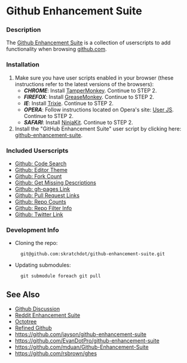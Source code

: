 Github Enhancement Suite
========================

### Description ###

The [Github Enhancement Suite](https://github.com/skratchdot/github-enhancement-suite) 
is a collection of userscripts to add functionality
when browsing [github.com](https://github.com/).


### Installation ###

1. Make sure you have user scripts enabled in your browser (these instructions refer to the latest versions of the browsers):  
    * ***CHROME***: Install [TamperMonkey](https://chrome.google.com/webstore/detail/tampermonkey/dhdgffkkebhmkfjojejmpbldmpobfkfo). Continue to STEP 2.
    * ***FIREFOX***: Install [GreaseMonkey](https://addons.mozilla.org/en-US/firefox/addon/greasemonkey/). Continue to STEP 2.
    * ***IE***: Install [Trixie](http://www.bhelpuri.net/Trixie/). Continue to STEP 2.
    * ***OPERA***: Follow instructions located on Opera's site: [User JS](http://www.opera.com/docs/userjs/). Continue to STEP 2.
    * ***SAFARI***: Install [NinjaKit](http://d.hatena.ne.jp/os0x/20100612/1276330696). Continue to STEP 2.
2. Install the "GitHub Enhancement Suite" user script by clicking here: [github-enhancement-suite](https://github.com/skratchdot/github-enhancement-suite/raw/master/build/github-enhancement-suite.user.js).  


### Included Userscripts ###

- [Github: Code Search](https://github.com/skratchdot/github-code-search.user.js)
- [Github: Editor Theme](https://github.com/skratchdot/github-editor-theme.user.js)
- [Github: Fork Count](https://github.com/skratchdot/github-fork-count.user.js)
- [Github: Get Missing Descriptions](https://github.com/skratchdot/github-get-missing-descriptions.user.js)
- [Github: gh-pages Link](https://github.com/skratchdot/github-gh-pages-link.user.js)
- [Github: Pull Request Links](https://github.com/skratchdot/github-pull-request-links.user.js)
- [Github: Repo Counts](https://github.com/skratchdot/github-repo-counts.user.js)
- [Github: Repo Filter Info](https://github.com/skratchdot/github-repo-filter-info.user.js)
- [Github: Twitter Link](https://github.com/skratchdot/github-twitter-link.user.js)


### Development Info ###

- Cloning the repo:

        git@github.com:skratchdot/github-enhancement-suite.git

- Updating submodules:

        git submodule foreach git pull


## See Also

- [Github Discussion](https://github.com/isaacs/github/issues/128)
- [Reddit Enhancement Suite](https://github.com/honestbleeps/Reddit-Enhancement-Suite)
- [Octotree](https://github.com/buunguyen/octotree)
- [Refined Github](https://github.com/sindresorhus/refined-github)
- https://github.com/jayson/github-enhancement-suite
- https://github.com/EvanDotPro/github-enhancement-suite
- https://github.com/mduan/Github-Enhancement-Suite
- https://github.com/rsbrown/ghes

